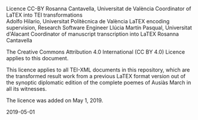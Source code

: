 Licence CC-BY <licence target="https://creativecommons.org/licenses/by/4.0/" notBefore="2019-05-01">
               <respStmt xml:id="RC">
               <name>Rosanna Cantavella, Universitat de València</name>
               <resp>Coordinator of LaTEX into TEI transformations</resp>
            </respStmt>           
            <respStmt xml:id="AH">
               <name>Adolfo Hilario, Universitat Politècnica de València</name>
               <resp>LaTEX encoding supervision, Research Software Engineer</resp>
            </respStmt>
            <respStmt xml:id="LM">
               <name>Llúcia Martín Pasqual, Universitat d'Alacant</name>
               <resp>Coordinator of manuscript transcription into LaTEX</resp>
            </respStmt>
         </titleStmt>
         <publicationStmt>
            <authority>Rosanna Cantavella</authority>
            <availability>
               <licence target="https://creativecommons.org/licenses/by/4.0/" notBefore="2019-05-01">
                  <p>The Creative Commons Attribution 4.0 International (CC BY 4.0) Licence applies
                     to this document.</p>
                  <p>This licence applies to all TEI-XML documents in this repository, which are the transformed result
                     work from a previous LaTEX format version out of the synoptic diplomatic edition
                     of the complete poemes of Ausiàs March in all its witnesses.</p>
                  <p>The licence was added on May 1, 2019.</p>
               </licence>
            </availability>
            <date>2019-05-01</date>
         </publicationStmt>
